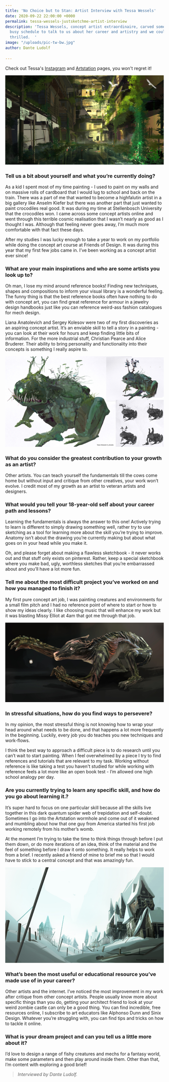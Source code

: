 ```yaml
---
title: 'No Choice but to Stan: Artist Interview with Tessa Wessels'
date: 2020-09-22 22:00:00 +0000
permalink: tessa-wessels-justsketchme-artist-interview
description: 'Tessa Wessels, concept artist extraordinaire, carved some time in her
  busy schedule to talk to us about her career and artistry and we couldn''t be more
  thrilled.  '
image: "/uploads/pic-tw-bw.jpg"
author: Dante Ludolf

---
```

Check out Tessa's [Instagram](https://www.instagram.com/_strawbs/) and [Artstation](https://www.artstation.com/tessawessels) pages, you won't regret it!

![](/uploads/tessa_wessels_abandoned_lot.jpg)

### **Tell us a bit about yourself and what you’re currently doing?**

As a kid I spent most of my time painting - I used to paint on my walls and on massive rolls of cardboard that I would lug to school and back on the train. There was a part of me that wanted to become a highfalutin artist in a big gallery like Anselm Kiefer but there was another part that just wanted to paint crocodiles real good. It was during my time at Stellenbosch University that the crocodiles won. I came across some concept artists online and went through this terrible cosmic realisation that I wasn’t nearly as good as I thought I was. Although that feeling never goes away, I’m much more comfortable with that fact these days.

After my studies I was lucky enough to take a year to work on my portfolio while doing the concept art course at Friends of Design. It was during this year that my first few jobs came in. I’ve been working as a concept artist ever since!

### **What are your main inspirations and who are some artists you look up to?**

Oh man, I lose my mind around reference books! Finding new techniques, shapes and compositions to inform your visual library is a wonderful feeling. The funny thing is that the best reference books often have nothing to do with concept art, you can find great reference for armour in a jewelry design handbooks just like you can reference weird-ass fashion catalogues for mech design.

Liana Anatolevich and Sergey Kolesov were two of my first discoveries as an aspiring concept artist. It’s an enviable skill to tell a story in a painting - you can look at their work for hours and keep finding little bits of information. For the more industrial stuff, Christian Pearce and Alice Bruderer. Their ability to bring personality and functionality into their concepts is something I really aspire to.

![](/uploads/tessa_wessels_amphibian_design.jpg)

### **What do you consider the greatest contribution to your growth as an artist?**

Other artists. You can teach yourself the fundamentals till the cows come home but without input and critique from other creatives, your work won’t evolve. I credit most of my growth as an artist to veteran artists and designers.

### **What would you tell your 18-year-old self about your career path and lessons?**

Learning the fundamentals is always the answer to this one! Actively trying to learn is different to simply drawing something well, rather try to use sketching as a tool for learning more about the skill you’re trying to improve. Anatomy isn’t about the drawing you’re currently making but about what goes on in your head while you make it.

Oh, and please forget about making a flawless sketchbook - it never works out and that stuff only exists on pinterest. Rather, keep a special sketchbook where you make bad, ugly, worthless sketches that you’re embarrassed about and you’ll have a lot more fun.

### **Tell me about the most difficult project you’ve worked on and how you managed to finish it?**

My first pure concept art job, I was painting creatures and environments for a small film pitch and I had no reference point of where to start or how to show my ideas clearly. I like choosing music that will enhance my work but it was blasting Missy Elliot at 4am that got me through that job.

![](/uploads/tessa_wessels_predator.jpg)

### **In stressful situations, how do you find ways to persevere?**

In my opinion, the most stressful thing is not knowing how to wrap your head around what needs to be done, and that happens a lot more frequently in the beginning. Luckily, every job you do teaches you new techniques and work-flows.

I think the best way to approach a difficult piece is to do research until you can’t wait to start painting. When I feel overwhelmed by a piece I try to find references and tutorials that are relevant to my task. Working without reference is like taking a test you haven't studied for while working with reference feels a lot more like an open book test - I’m allowed one high school analogy per day.

### **Are you currently trying to learn any specific skill, and how do you go about learning it.?**

It’s super hard to focus on one particular skill because all the skills live together in this dark quantum spider web of trepidation and self-doubt. Sometimes I go into the Artstation wormhole and come out of it weakened and mumbling about how that one guy from America started his first job working remotely from his mother’s womb.

At the moment I’m trying to take the time to think things through before I put them down, or do more iterations of an idea, think of the material and the feel of something before I draw it onto something. It really helps to work from a brief. I recently asked a friend of mine to brief me so that I would have to stick to a central concept and that was amazingly fun.

![](/uploads/tessa_wessels_snow_village.jpg)

### **What’s been the most useful or educational resource you’ve made use of in your career?**

Other artists and the internet. I’ve noticed the most improvement in my work after critique from other concept artists. People usually know more about specific things than you do, getting your architect friend to look at your weird zombie castle can only be a good thing. You can find incredible, free resources online, I subscribe to art educators like Alphonso Dunn and Sinix Design. Whatever you’re struggling with, you can find tips and tricks on how to tackle it online.

### **What is your dream project and can you tell us a little more about it?**

I’d love to design a range of fishy creatures and mechs for a fantasy world, make some parameters and then play around inside them. Other than that, I’m content with exploring a good brief!

> _Interviewed by Dante Ludolf._
